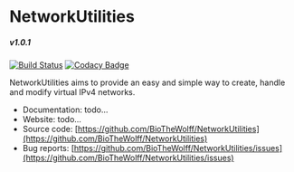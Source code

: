 # NetworkUtilities

##### **v1.0.1**

[![Build Status](https://travis-ci.com/BioTheWolff/NetworkUtilities.svg?branch=master)](https://travis-ci.com/BioTheWolff/NetworkUtilities)
[![Codacy Badge](https://api.codacy.com/project/badge/Grade/30e87ae5f5954348b5112171998db645)](https://www.codacy.com/manual/BioTheWolff/NetworkUtilities?utm_source=github.com&amp;utm_medium=referral&amp;utm_content=BioTheWolff/NetworkUtilities&amp;utm_campaign=Badge_Grade)

NetworkUtilities aims to provide an easy and simple way to create, handle and modify virtual IPv4 networks.

- Documentation: todo...
- Website: todo...
- Source code: [https://github.com/BioTheWolff/NetworkUtilities](https://github.com/BioTheWolff/NetworkUtilities)
- Bug reports: [https://github.com/BioTheWolff/NetworkUtilities/issues](https://github.com/BioTheWolff/NetworkUtilities/issues)
